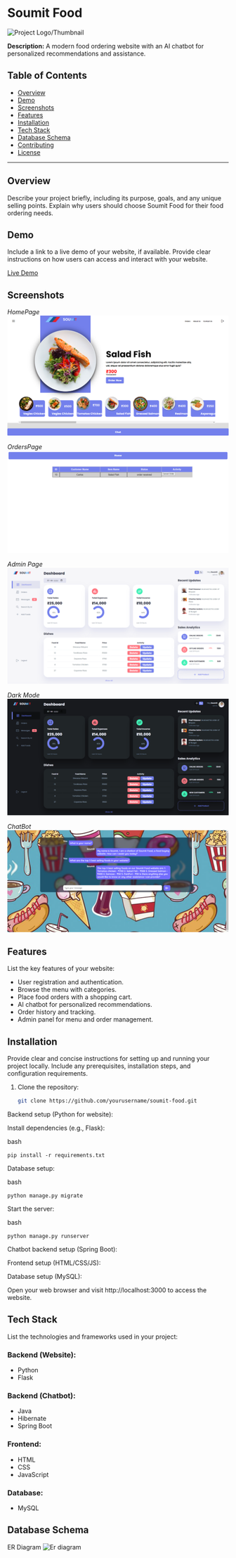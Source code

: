 # Soumit Food

![Project Logo/Thumbnail](link-to-your-logo-or-thumbnail)

**Description:** A modern food ordering website with an AI chatbot for personalized recommendations and assistance.

## Table of Contents

- [Overview](#overview)
- [Demo](#demo)
- [Screenshots](#screenshots)
- [Features](#features)
- [Installation](#installation)
- [Tech Stack](#tech-stack)
- [Database Schema](#database-schema)
- [Contributing](#contributing)
- [License](#license)

---

## Overview

Describe your project briefly, including its purpose, goals, and any unique selling points. Explain why users should choose Soumit Food for their food ordering needs.

## Demo

Include a link to a live demo of your website, if available. Provide clear instructions on how users can access and interact with your website.

[Live Demo](https://your-demo-url.com) 

## Screenshots

*HomePage*
![HomePage](https://github.com/Soumit-Das/Soumit_Food_Website/blob/master/Frontend/Images/home%20page.png)


*OrdersPage*
![OrdersPage](https://github.com/Soumit-Das/Soumit_Food_Website/blob/master/Frontend/Images/orders%20page.png)

*Admin Page*
![Admin Page](https://github.com/Soumit-Das/Soumit_Food_Website/blob/master/Frontend/Images/admin%20page.png)

*Dark Mode*
![Dark Mode](https://github.com/Soumit-Das/Soumit_Food_Website/blob/master/Frontend/Images/admin%20page%20dark.png)

*ChatBot*
![ChatBot](https://github.com/Soumit-Das/Soumit_Food_Website/blob/master/Frontend/Images/Chatbot%20page.png)


## Features

List the key features of your website:

- User registration and authentication.
- Browse the menu with categories.
- Place food orders with a shopping cart.
- AI chatbot for personalized recommendations.
- Order history and tracking.
- Admin panel for menu and order management.

## Installation

Provide clear and concise instructions for setting up and running your project locally. Include any prerequisites, installation steps, and configuration requirements.

1. Clone the repository:

   ```bash
   git clone https://github.com/yourusername/soumit-food.git
   ```


Backend setup (Python for website):

Install dependencies (e.g., Flask):

bash
```
pip install -r requirements.txt
```
Database setup:

bash
```
python manage.py migrate
```
Start the server:

bash
```
python manage.py runserver
```
Chatbot backend setup (Spring Boot):


Frontend setup (HTML/CSS/JS):

Database setup (MySQL):


Open your web browser and visit http://localhost:3000 to access the website.

## Tech Stack

List the technologies and frameworks used in your project:

### Backend (Website):

- Python
- Flask

### Backend (Chatbot):

- Java
- Hibernate
- Spring Boot

### Frontend:

- HTML
-  CSS
-   JavaScript

### Database:

- MySQL

## Database Schema


ER Diagram
![Er diagram](Link)
